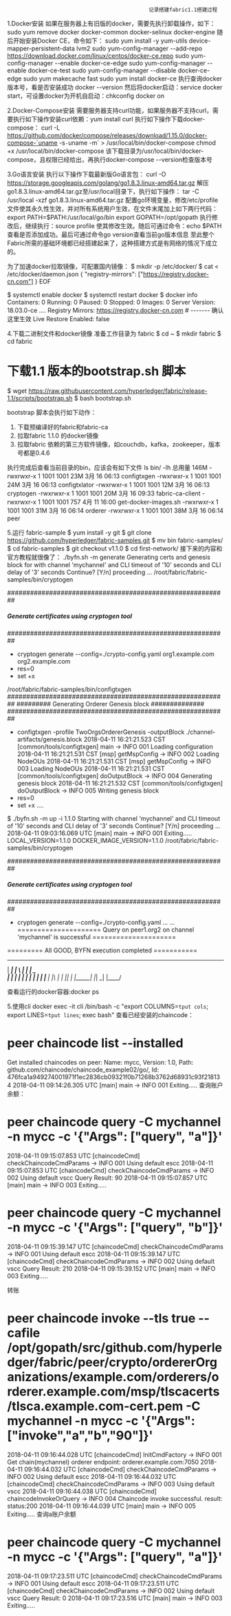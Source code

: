                                                   记录搭建fabric1.1搭建过程
1.Docker安装
如果在服务器上有旧版的docker，需要先执行卸载操作，如下：
sudo yum remove docker  docker-common  docker-selinux  docker-engine
随后开始安装Docker CE，命令如下：
sudo yum install -y yum-utils device-mapper-persistent-data lvm2
sudo yum-config-manager --add-repo https://download.docker.com/linux/centos/docker-ce.repo
sudo yum-config-manager --enable docker-ce-edge
sudo yum-config-manager --enable docker-ce-test
sudo yum-config-manager --disable docker-ce-edge
sudo yum makecache fast
sudo yum install docker-ce
执行查询docker版本号，看是否安装成功
docker --version
然后将docker启动：service docker start，可设置docker为开机自启动：chkconfig docker on

2.Docker-Compose安装
需要服务器支持curl功能，如果服务器不支持curl，需要执行如下操作安装curl依赖：yum install curl
执行如下操作下载docker-compose：
curl -L https://github.com/docker/compose/releases/download/1.15.0/docker-compose-`uname -s`-`uname -m` > /usr/local/bin/docker-compose
chmod +x /usr/local/bin/docker-compose
该下载目录为/usr/local/bin/docker-compose，且权限已经给出，再执行docker-compose --version检查版本号

3.Go语言安装
执行以下操作下载最新版Go语言包：
curl -O https://storage.googleapis.com/golang/go1.8.3.linux-amd64.tar.gz
解压go1.8.3.linux-amd64.tar.gz至/usr/local目录下，执行如下操作：
tar -C /usr/local -xzf go1.8.3.linux-amd64.tar.gz
配置go环境变量，修改/etc/profile文件使其永久性生效，并对所有系统用户生效，在文件末尾加上如下两行代码：
export PATH=$PATH:/usr/local/go/bin
export GOPATH=/opt/gopath
执行修改后，继续执行：source profile 使其修改生效。随后可通过命令：echo $PATH 查看是否添加成功。最后可通过命令go version查看当前go版本信息
至此整个Fabric所需的基础环境都已经搭建起来了，这种搭建方式是有网络的情况下成立的。

为了加速docker拉取镜像，可配置国内镜像：
$ mkdir -p /etc/docker/
$ cat <<EOF > /etc/docker/daemon.json
{
  "registry-mirrors": ["https://registry.docker-cn.com"]
}
EOF

$ systemctl enable docker
$ systemctl restart docker
$ docker info
Containers: 0
 Running: 0
 Paused: 0
 Stopped: 0
Images: 0
Server Version: 18.03.0-ce
....
Registry Mirrors:
 https://registry.docker-cn.com  # ------- 确认这里生效
Live Restore Enabled: false

4.下载二进制文件和docker镜像
准备工作目录为 fabric
$ cd ~
$ mkdir fabric
$ cd fabric
# 下载1.1 版本的bootstrap.sh 脚本
$ wget https://raw.githubusercontent.com/hyperledger/fabric/release-1.1/scripts/bootstrap.sh
$ bash bootstrap.sh

bootstrap 脚本会执行如下动作：
1. 下载预编译好的fabric和fabric-ca
2. 拉取fabric 1.1.0 的docker镜像
3. 拉取fabric 依赖的第三方软件镜像，如couchdb，kafka，zookeeper，版本号都是0.4.6

执行完成后查看当前目录的bin，应该会有如下文件
ls bin/ -lh
总用量 146M
-rwxrwxr-x 1 1001 1001 23M 3月  16 06:13 configtxgen
-rwxrwxr-x 1 1001 1001 24M 3月  16 06:13 configtxlator
-rwxrwxr-x 1 1001 1001 12M 3月  16 06:13 cryptogen
-rwxrwxr-x 1 1001 1001 20M 3月  16 09:33 fabric-ca-client
-rwxrwxr-x 1 1001 1001 757 4月  11 16:00 get-docker-images.sh
-rwxrwxr-x 1 1001 1001 31M 3月  16 06:14 orderer
-rwxrwxr-x 1 1001 1001 38M 3月  16 06:14 peer

5.运行 fabric-sample
$ yum install -y git
$ git clone https://github.com/hyperledger/fabric-samples.git
$ mv bin fabric-samples/
$ cd fabric-samples
$ git checkout v1.1.0
$ cd first-network/
接下来的内容和官方教程就很像了：
./byfn.sh -m generate
Generating certs and genesis block for with channel 'mychannel' and CLI timeout of '10' seconds and CLI delay of '3' seconds
Continue? [Y/n]
proceeding ...
/root/fabric/fabric-samples/bin/cryptogen

##########################################################
##### Generate certificates using cryptogen tool #########
##########################################################
+ cryptogen generate --config=./crypto-config.yaml
org1.example.com
org2.example.com
+ res=0
+ set +x

/root/fabric/fabric-samples/bin/configtxgen
##########################################################
#########  Generating Orderer Genesis block ##############
##########################################################
+ configtxgen -profile TwoOrgsOrdererGenesis -outputBlock ./channel-artifacts/genesis.block
2018-04-11 16:21:21.523 CST [common/tools/configtxgen] main -> INFO 001 Loading configuration
2018-04-11 16:21:21.531 CST [msp] getMspConfig -> INFO 002 Loading NodeOUs
2018-04-11 16:21:21.531 CST [msp] getMspConfig -> INFO 003 Loading NodeOUs
2018-04-11 16:21:21.531 CST [common/tools/configtxgen] doOutputBlock -> INFO 004 Generating genesis block
2018-04-11 16:21:21.532 CST [common/tools/configtxgen] doOutputBlock -> INFO 005 Writing genesis block
+ res=0
+ set +x
....

$ ./byfn.sh -m up -i 1.1.0
Starting with channel 'mychannel' and CLI timeout of '10' seconds and CLI delay of '3' seconds
Continue? [Y/n]
proceeding ...
2018-04-11 09:03:16.069 UTC [main] main -> INFO 001 Exiting.....
LOCAL_VERSION=1.1.0
DOCKER_IMAGE_VERSION=1.1.0
/root/fabric/fabric-samples/bin/cryptogen

##########################################################
##### Generate certificates using cryptogen tool #########
##########################################################
+ cryptogen generate --config=./crypto-config.yaml
...
...
===================== Query on peer1.org2 on channel 'mychannel' is successful =====================

========= All GOOD, BYFN execution completed ===========


 _____   _   _   ____
| ____| | \ | | |  _ \
|  _|   |  \| | | | | |
| |___  | |\  | | |_| |
|_____| |_| \_| |____/

查看运行的docker容器:docker ps

5.使用cli
docker exec -it cli /bin/bash -c "export COLUMNS=`tput cols`; export LINES=`tput lines`; exec bash"
查看已经安装的chaincode：
# peer chaincode list --installed
Get installed chaincodes on peer:
Name: mycc, Version: 1.0, Path: github.com/chaincode/chaincode_example02/go/, Id: 476fca1a949274001971f1ec2836cb09321f0b71268b3762d68931c93f218134
2018-04-11 09:14:26.305 UTC [main] main -> INFO 001 Exiting.....
查询账户余额：
# peer chaincode query -C mychannel -n mycc -c '{"Args": ["query", "a"]}'
2018-04-11 09:15:07.853 UTC [chaincodeCmd] checkChaincodeCmdParams -> INFO 001 Using default escc
2018-04-11 09:15:07.853 UTC [chaincodeCmd] checkChaincodeCmdParams -> INFO 002 Using default vscc
Query Result: 90
2018-04-11 09:15:07.857 UTC [main] main -> INFO 003 Exiting.....

# peer chaincode query -C mychannel -n mycc -c '{"Args": ["query", "b"]}'
2018-04-11 09:15:39.147 UTC [chaincodeCmd] checkChaincodeCmdParams -> INFO 001 Using default escc
2018-04-11 09:15:39.147 UTC [chaincodeCmd] checkChaincodeCmdParams -> INFO 002 Using default vscc
Query Result: 210
2018-04-11 09:15:39.152 UTC [main] main -> INFO 003 Exiting.....

转账
# peer chaincode invoke   --tls true --cafile /opt/gopath/src/github.com/hyperledger/fabric/peer/crypto/ordererOrganizations/example.com/orderers/orderer.example.com/msp/tlscacerts/tlsca.example.com-cert.pem  -C mychannel -n mycc -c '{"Args":["invoke","a","b","90"]}'
2018-04-11 09:16:44.028 UTC [chaincodeCmd] InitCmdFactory -> INFO 001 Get chain(mychannel) orderer endpoint: orderer.example.com:7050
2018-04-11 09:16:44.032 UTC [chaincodeCmd] checkChaincodeCmdParams -> INFO 002 Using default escc
2018-04-11 09:16:44.032 UTC [chaincodeCmd] checkChaincodeCmdParams -> INFO 003 Using default vscc
2018-04-11 09:16:44.038 UTC [chaincodeCmd] chaincodeInvokeOrQuery -> INFO 004 Chaincode invoke successful. result: status:200
2018-04-11 09:16:44.039 UTC [main] main -> INFO 005 Exiting.....
查询a账户余额
# peer chaincode query -C mychannel -n mycc -c '{"Args": ["query", "a"]}'
2018-04-11 09:17:23.511 UTC [chaincodeCmd] checkChaincodeCmdParams -> INFO 001 Using default escc
2018-04-11 09:17:23.511 UTC [chaincodeCmd] checkChaincodeCmdParams -> INFO 002 Using default vscc
Query Result: 0
2018-04-11 09:17:23.516 UTC [main] main -> INFO 003 Exiting.....
